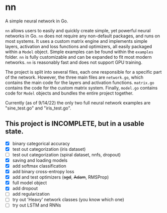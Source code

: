 # nn

A simple neural network in Go.

`nn` allows users to easily and quickly create simple, yet powerful neural networks in Go. `nn` does not require any non-default packages, and runs on most systems. It uses a custom matrix engine and implements simple layers, activation and loss functions and optimizers, all easily packaged within a `Model` object. Simple examples can be found within the `examples` folder. `nn` is fully customizable and can be expanded to fit most modern networks. `nn` is reasonably fast and does not support GPU training.

The project is split into several files, each one responsible for a specific part of the network. However, the three main files are `network.go`, which contains the main code for the layers and activation functions. `matrix.go` contains the code for the custom matrix system. Finally, `model.go` contains code for `Model` objects and bundles the entire project together.

Currently (as of 9/14/22) the only two full neural network examples are "sine_test.go" and "iris_test.go".

This project is INCOMPLETE, but in a usable state.
-----

- [x] binary categorical accuracy
- [x] test out categorization (iris dataset)
- [ ] test out categorization (spiral dataset, nnfs, dropout)
- [x] saving and loading models
- [x] add softmax classification
- [x] add binary cross-entropy loss
- [x] add and test optimizers (~~sgd~~, ~~Adam~~, RMSProp)
- [x] full model object
- [x] add dropout
- [ ] add regularization
- [ ] try out 'Heavy' network classes (you know which one)
- [ ] try out LSTM and RNNs
